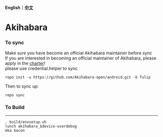 **English｜[中文](https://github.com/Akihabara-open/android/blob/Tulip/README_CN.md)**
# Akihabara

### To sync
Make sure you have become an official Akihabara maintainer before sync   
If you are interested in becoming an official maintainer of Akihabara, please apply in the [charter](https://github.com/Akihabara-open/charter)!   
please use credential.helper to sync
```
repo init -u https://github.com/Akihabara-open/android.git -b Tulip
```
Then to sync up:
```
repo sync
```

### To Build
---------------

```
. build/envsetup.sh
lunch akihabara_$device-userdebug
mka bacon
```
